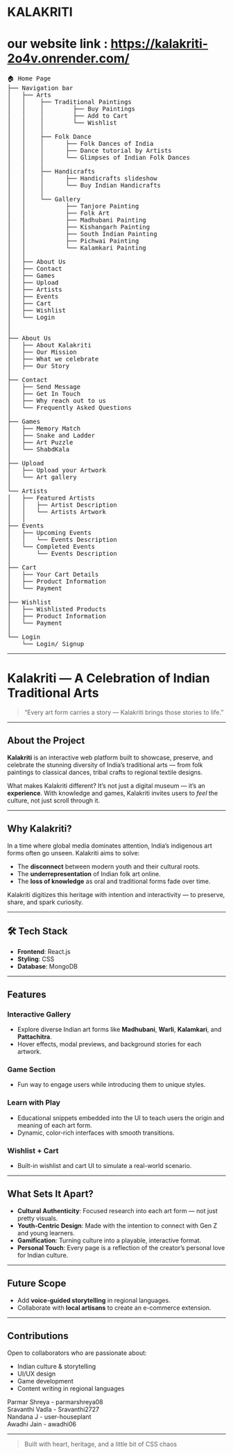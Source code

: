 # KALAKRITI
# our website link : https://kalakriti-2o4v.onrender.com/
<pre>🏠 Home Page
├── Navigation bar
│   ├── Arts
│   │    ├── Traditional Paintings
│   │    │        ├── Buy Paintings
│   │    │        ├── Add to Cart
│   │    │        └── Wishlist
│   │    │
│   │    ├── Folk Dance
│   │    │      ├── Folk Dances of India
│   │    │      ├── Dance tutorial by Artists
│   │    │      └── Glimpses of Indian Folk Dances
│   │    │ 
│   │    ├── Handicrafts
│   │    │      ├── Handicrafts slideshow
│   │    │      └── Buy Indian Handicrafts
│   │    │ 
│   │    └── Gallery
│   │           ├── Tanjore Painting
│   │           ├── Folk Art
│   │           ├── Madhubani Painting
│   │           ├── Kishangarh Painting
│   │           ├── South Indian Painting
│   │           ├── Pichwai Painting
│   │           └── Kalamkari Painting
│   │
│   ├── About Us
│   ├── Contact
│   ├── Games
│   ├── Upload
│   ├── Artists
│   ├── Events
│   ├── Cart
│   ├── Wishlist
│   └── Login
│
│
├── About Us
│   ├── About Kalakriti
│   ├── Our Mission
│   ├── What we celebrate
│   ├── Our Story
│
├── Contact 
│   ├── Send Message
│   ├── Get In Touch
│   ├── Why reach out to us
│   └── Frequently Asked Questions
│
├── Games
│   ├── Memory Match
│   ├── Snake and Ladder
│   ├── Art Puzzle
│   └── ShabdKala
│
├── Upload
│   ├── Upload your Artwork
│   └── Art gallery
│
└── Artists
│   ├── Featured Artists
│   │   ├── Artist Description
│   │   └── Artists Artwork
│   │
├── Events
│   ├── Upcoming Events
│   │   └── Events Description
│   └── Completed Events
│       └── Events Description
│
├── Cart
│   ├── Your Cart Details
│   ├── Product Information
│   └── Payment
│
├── Wishlist
│   ├── Wishlisted Products
│   ├── Product Information
│   └── Payment
│
└── Login
    └── Login/ Signup</pre>
-----------------------------------------------------------------------------------------------

#  Kalakriti — A Celebration of Indian Traditional Arts


> “Every art form carries a story — Kalakriti brings those stories to life.”

---

##  About the Project

**Kalakriti** is an interactive web platform built to showcase, preserve, and celebrate the stunning diversity of India’s traditional arts — from folk paintings to classical dances, tribal crafts to regional textile designs.

What makes Kalakriti different? It’s not just a digital museum — it’s an **experience**. With knowledge and games, Kalakriti invites users to *feel* the culture, not just scroll through it.


---

##  Why Kalakriti?

In a time where global media dominates attention, India’s indigenous art forms often go unseen. Kalakriti aims to solve:

-  The **disconnect** between modern youth and their cultural roots.
-  The **underrepresentation** of Indian folk art online.
-  The **loss of knowledge** as oral and traditional forms fade over time.

Kalakriti digitizes this heritage with intention and interactivity — to preserve, share, and spark curiosity.

---

## 🛠️ Tech Stack

- **Frontend**: React.js  
- **Styling**: CSS  
- **Database**: MongoDB  

---

##  Features

###  Interactive Gallery
- Explore diverse Indian art forms like **Madhubani**, **Warli**, **Kalamkari**, and **Pattachitra**.
- Hover effects, modal previews, and background stories for each artwork.

###  Game Section
- Fun way to engage users while introducing them to unique styles.

###  Learn with Play
- Educational snippets embedded into the UI to teach users the origin and meaning of each art form.
- Dynamic, color-rich interfaces with smooth transitions.

###  Wishlist + Cart
- Built-in wishlist and cart UI to simulate a real-world scenario.

---

##  What Sets It Apart?

-  **Cultural Authenticity**: Focused research into each art form — not just pretty visuals.
-  **Youth-Centric Design**: Made with the intention to connect with Gen Z and young learners.
-  **Gamification**: Turning culture into a playable, interactive format.
-  **Personal Touch**: Every page is a reflection of the creator’s personal love for Indian culture.

---


##  Future Scope

- Add **voice-guided storytelling** in regional languages.
- Collaborate with **local artisans** to create an e-commerce extension.

---

##  Contributions

Open to collaborators who are passionate about:
- Indian culture & storytelling
- UI/UX design
- Game development
- Content writing in regional languages

Parmar Shreya - parmarshreya08 <br>
Sravanthi Vadla - Sravanthi2727 <br>
Nandana J - user-houseplant <br>
Awadhi Jain - awadhi06<br>
 
---

> Built with heart, heritage, and a little bit of CSS chaos 


